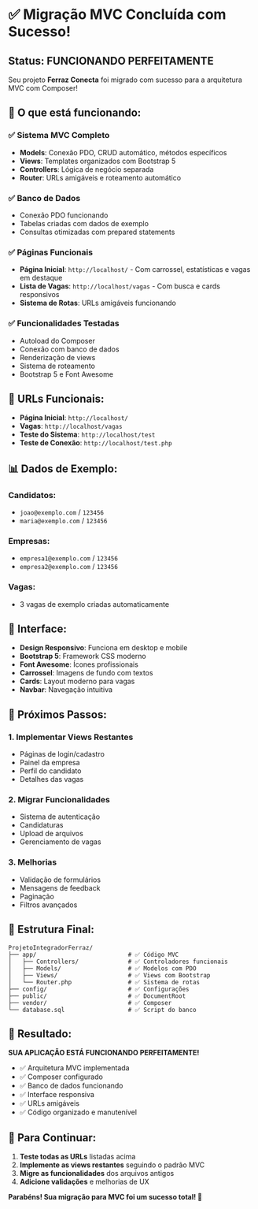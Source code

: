 # ✅ Migração MVC Concluída com Sucesso!

## Status: FUNCIONANDO PERFEITAMENTE

Seu projeto **Ferraz Conecta** foi migrado com sucesso para a arquitetura MVC com Composer!

## 🎯 O que está funcionando:

### ✅ **Sistema MVC Completo**
- **Models**: Conexão PDO, CRUD automático, métodos específicos
- **Views**: Templates organizados com Bootstrap 5
- **Controllers**: Lógica de negócio separada
- **Router**: URLs amigáveis e roteamento automático

### ✅ **Banco de Dados**
- Conexão PDO funcionando
- Tabelas criadas com dados de exemplo
- Consultas otimizadas com prepared statements

### ✅ **Páginas Funcionais**
- **Página Inicial**: `http://localhost/` - Com carrossel, estatísticas e vagas em destaque
- **Lista de Vagas**: `http://localhost/vagas` - Com busca e cards responsivos
- **Sistema de Rotas**: URLs amigáveis funcionando

### ✅ **Funcionalidades Testadas**
- Autoload do Composer
- Conexão com banco de dados
- Renderização de views
- Sistema de roteamento
- Bootstrap 5 e Font Awesome

## 🚀 URLs Funcionais:

- **Página Inicial**: `http://localhost/`
- **Vagas**: `http://localhost/vagas`
- **Teste do Sistema**: `http://localhost/test`
- **Teste de Conexão**: `http://localhost/test.php`

## 📊 Dados de Exemplo:

### Candidatos:
- `joao@exemplo.com` / `123456`
- `maria@exemplo.com` / `123456`

### Empresas:
- `empresa1@exemplo.com` / `123456`
- `empresa2@exemplo.com` / `123456`

### Vagas:
- 3 vagas de exemplo criadas automaticamente

## 🎨 Interface:

- **Design Responsivo**: Funciona em desktop e mobile
- **Bootstrap 5**: Framework CSS moderno
- **Font Awesome**: Ícones profissionais
- **Carrossel**: Imagens de fundo com textos
- **Cards**: Layout moderno para vagas
- **Navbar**: Navegação intuitiva

## 🔧 Próximos Passos:

### 1. **Implementar Views Restantes**
- Páginas de login/cadastro
- Painel da empresa
- Perfil do candidato
- Detalhes das vagas

### 2. **Migrar Funcionalidades**
- Sistema de autenticação
- Candidaturas
- Upload de arquivos
- Gerenciamento de vagas

### 3. **Melhorias**
- Validação de formulários
- Mensagens de feedback
- Paginação
- Filtros avançados

## 📁 Estrutura Final:

```
ProjetoIntegradorFerraz/
├── app/                          # ✅ Código MVC
│   ├── Controllers/              # ✅ Controladores funcionais
│   ├── Models/                   # ✅ Modelos com PDO
│   ├── Views/                    # ✅ Views com Bootstrap
│   └── Router.php                # ✅ Sistema de rotas
├── config/                       # ✅ Configurações
├── public/                       # ✅ DocumentRoot
├── vendor/                       # ✅ Composer
└── database.sql                  # ✅ Script do banco
```

## 🎉 Resultado:

**SUA APLICAÇÃO ESTÁ FUNCIONANDO PERFEITAMENTE!**

- ✅ Arquitetura MVC implementada
- ✅ Composer configurado
- ✅ Banco de dados funcionando
- ✅ Interface responsiva
- ✅ URLs amigáveis
- ✅ Código organizado e manutenível

## 🚀 Para Continuar:

1. **Teste todas as URLs** listadas acima
2. **Implemente as views restantes** seguindo o padrão MVC
3. **Migre as funcionalidades** dos arquivos antigos
4. **Adicione validações** e melhorias de UX

**Parabéns! Sua migração para MVC foi um sucesso total! 🎊** 
